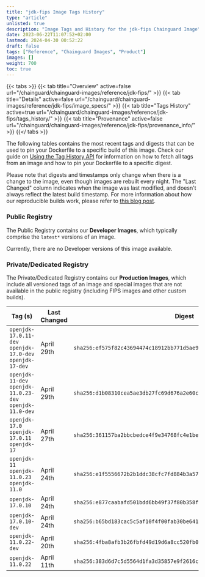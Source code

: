 ```yaml
---
title: "jdk-fips Image Tags History"
type: "article"
unlisted: true
description: "Image Tags and History for the jdk-fips Chainguard Image"
date: 2023-06-22T11:07:52+02:00
lastmod: 2024-04-30 00:52:22
draft: false
tags: ["Reference", "Chainguard Images", "Product"]
images: []
weight: 700
toc: true
---
```


{{< tabs >}}
{{< tab title="Overview" active=false url="/chainguard/chainguard-images/reference/jdk-fips/" >}}
{{< tab title="Details" active=false url="/chainguard/chainguard-images/reference/jdk-fips/image_specs/" >}}
{{< tab title="Tags History" active=true url="/chainguard/chainguard-images/reference/jdk-fips/tags_history/" >}}
{{< tab title="Provenance" active=false url="/chainguard/chainguard-images/reference/jdk-fips/provenance_info/" >}}
{{</ tabs >}}

The following tables contains the most recent tags and digests that can be used to pin your Dockerfile to a specific build of this image. Check our guide on [Using the Tag History API](/chainguard/chainguard-images/using-the-tag-history-api/) for information on how to fetch all tags from an image and how to pin your Dockerfile to a specific digest.

Please note that digests and timestamps only change when there is a change to the image, even though images are rebuilt every night. The "Last Changed" column indicates when the image was last modified, and doesn't always reflect the latest build timestamp. For more information about how our reproducible builds work, please refer to [this blog post](https://www.chainguard.dev/unchained/reproducing-chainguards-reproducible-image-builds).

### Public Registry
The Public Registry contains our **Developer Images**, which typically comprise the `latest*` versions of an image.

Currently, there are no Developer versions of this image available.

### Private/Dedicated Registry
The Private/Dedicated Registry contains our **Production Images**, which include all versioned tags of an image and special images that are not available in the public registry (including FIPS images and other custom builds).

| Tag (s)                                                    | Last Changed | Digest                                                                    |
|------------------------------------------------------------|--------------|---------------------------------------------------------------------------|
|  `openjdk-17.0.11-dev` `openjdk-17.0-dev` `openjdk-17-dev` | April 29th   | `sha256:ef575f82c43694474c18912bb771d5ae95bee2524393ae5b395080d37cdce35d` |
|  `openjdk-11-dev` `openjdk-11.0.23-dev` `openjdk-11.0-dev` | April 29th   | `sha256:d1b08310cea5ae3db27fc69d676a2e60c31f62f9ad5b8f3ef51e17dd1423c0b0` |
|  `openjdk-17.0` `openjdk-17.0.11` `openjdk-17`             | April 27th   | `sha256:361157ba2bbcbedce4f9e34768fc4e1be22815f28a6f606cb3bd3ce187391902` |
|  `openjdk-11` `openjdk-11.0.23` `openjdk-11.0`             | April 24th   | `sha256:e1f5556672b2b1ddc38cfc7fd884b3a57502240ba632ffdb8a6d9f3128ea67a9` |
|  `openjdk-17.0.10`                                         | April 24th   | `sha256:e877caabafd501bdd6bb49f37f80b358f1e683362c1487cabdbe819e6c5c0b85` |
|  `openjdk-17.0.10-dev`                                     | April 24th   | `sha256:b65bd183cac5c5af10f4f00fab30be641ad5f6276a7a30f81e3549089b71f699` |
|  `openjdk-11.0.22-dev`                                     | April 20th   | `sha256:4fba8afb3b26fbfd49d19d6a8cc520fb00706b46ccfcc62c9b6fba84d8efbb0f` |
|  `openjdk-11.0.22`                                         | April 11th   | `sha256:383d6d7c5d5564d1fa3d35857e9f2616c6308fabce2c16cdb1d635464e28558f` |

